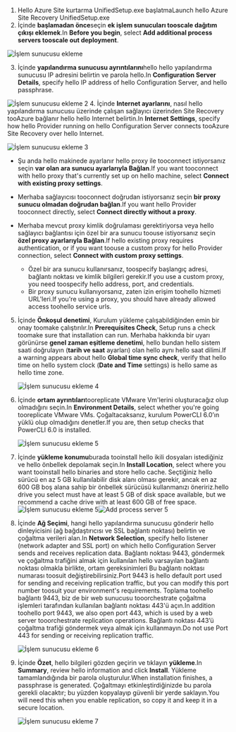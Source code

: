 1. <span data-ttu-id="8faac-101">Hello Azure Site kurtarma UnifiedSetup.exe başlatma</span><span class="sxs-lookup"><span data-stu-id="8faac-101">Launch hello Azure Site Recovery UnifiedSetup.exe</span></span>
2. <span data-ttu-id="8faac-102">İçinde **başlamadan önce**seçin **ek işlem sunucuları tooscale dağıtım çıkışı eklemek**.</span><span class="sxs-lookup"><span data-stu-id="8faac-102">In **Before you begin**, select **Add additional process servers tooscale out deployment**.</span></span>

  ![İşlem sunucusu ekleme](./media/site-recovery-add-process-server/ps-page-1.png)

3. <span data-ttu-id="8faac-104">İçinde **yapılandırma sunucusu ayrıntılarını**hello hello yapılandırma sunucusu IP adresini belirtin ve parola hello.</span><span class="sxs-lookup"><span data-stu-id="8faac-104">In **Configuration Server Details**, specify hello IP address of hello Configuration Server, and hello passphrase.</span></span>

  ![İşlem sunucusu ekleme 2](./media/site-recovery-add-process-server/ps-page-2.png)
4. <span data-ttu-id="8faac-106">İçinde **Internet ayarlarını**, nasıl hello yapılandırma sunucusu üzerinde çalışan sağlayıcı üzerinden Site Recovery tooAzure bağlanır hello hello Internet belirtin.</span><span class="sxs-lookup"><span data-stu-id="8faac-106">In **Internet Settings**, specify how hello Provider running on hello Configuration Server connects tooAzure Site Recovery over hello Internet.</span></span>

  ![İşlem sunucusu ekleme 3](./media/site-recovery-add-process-server/ps-page-3.png)

   * <span data-ttu-id="8faac-108">Şu anda hello makinede ayarlanır hello proxy ile tooconnect istiyorsanız seçin **var olan ara sunucu ayarlarıyla Bağlan**.</span><span class="sxs-lookup"><span data-stu-id="8faac-108">If you want tooconnect with hello proxy that's currently set up on hello machine, select **Connect with existing proxy settings**.</span></span>
   * <span data-ttu-id="8faac-109">Merhaba sağlayıcısı tooconnect doğrudan istiyorsanız seçin **bir proxy sunucu olmadan doğrudan bağlan**.</span><span class="sxs-lookup"><span data-stu-id="8faac-109">If you want hello Provider tooconnect directly, select **Connect directly without a proxy**.</span></span>
   * <span data-ttu-id="8faac-110">Merhaba mevcut proxy kimlik doğrulaması gerektiriyorsa veya hello sağlayıcı bağlantısı için özel bir ara sunucu toouse istiyorsanız seçin **özel proxy ayarlarıyla Bağlan**.</span><span class="sxs-lookup"><span data-stu-id="8faac-110">If hello existing proxy requires authentication, or if you want toouse a custom proxy for hello Provider connection, select **Connect with custom proxy settings**.</span></span>

     * <span data-ttu-id="8faac-111">Özel bir ara sunucu kullanırsanız, toospecify başlangıç adresi, bağlantı noktası ve kimlik bilgileri gerekir.</span><span class="sxs-lookup"><span data-stu-id="8faac-111">If you use a custom proxy, you need toospecify hello address, port, and credentials.</span></span>
     * <span data-ttu-id="8faac-112">Bir proxy sunucu kullanıyorsanız, zaten izin erişim toohello hizmeti URL'leri.</span><span class="sxs-lookup"><span data-stu-id="8faac-112">If you're using a proxy, you should have already allowed access toohello service urls.</span></span>

5. <span data-ttu-id="8faac-113">İçinde **Önkoşul denetimi**, Kurulum yükleme çalışabildiğinden emin bir onay toomake çalıştırılır.</span><span class="sxs-lookup"><span data-stu-id="8faac-113">In **Prerequisites Check**, Setup runs a check toomake sure that installation can run.</span></span> <span data-ttu-id="8faac-114">Merhaba hakkında bir uyarı görünürse **genel zaman eşitleme denetimi**, hello bundan hello sistem saati doğrulayın (**tarih ve saat** ayarları) olan hello aynı hello saat dilimi.</span><span class="sxs-lookup"><span data-stu-id="8faac-114">If a warning appears about hello **Global time sync check**, verify that hello time on hello system clock (**Date and Time** settings) is hello same as hello time zone.</span></span>

     ![İşlem sunucusu ekleme 4](./media/site-recovery-add-process-server/ps-page-4.png)

6. <span data-ttu-id="8faac-116">İçinde **ortam ayrıntıları**tooreplicate VMware Vm'lerini oluşturacağız olup olmadığını seçin.</span><span class="sxs-lookup"><span data-stu-id="8faac-116">In **Environment Details**, select whether you're going tooreplicate VMware VMs.</span></span> <span data-ttu-id="8faac-117">Çoğaltacaksanız, kurulum PowerCLI 6.0’ın yüklü olup olmadığını denetler.</span><span class="sxs-lookup"><span data-stu-id="8faac-117">If you are, then setup checks that PowerCLI 6.0 is installed.</span></span>

     ![İşlem sunucusu ekleme 5](./media/site-recovery-add-process-server/ps-page-5.png)

7. <span data-ttu-id="8faac-119">İçinde **yükleme konumu**burada tooinstall hello ikili dosyaları istediğiniz ve hello önbellek depolamak seçin.</span><span class="sxs-lookup"><span data-stu-id="8faac-119">In **Install Location**, select where you want tooinstall hello binaries and store hello cache.</span></span> <span data-ttu-id="8faac-120">Seçtiğiniz hello sürücü en az 5 GB kullanılabilir disk alanı olması gerekir, ancak en az 600 GB boş alana sahip bir önbellek sürücüsü kullanmanızı öneririz.</span><span class="sxs-lookup"><span data-stu-id="8faac-120">hello drive you select must have at least 5 GB of disk space available, but we recommend a cache drive with at least 600 GB of free space.</span></span>
     <span data-ttu-id="8faac-121">![İşlem sunucusu ekleme 5](./media/site-recovery-add-process-server/ps-page-6.png)</span><span class="sxs-lookup"><span data-stu-id="8faac-121">![Add process server 5](./media/site-recovery-add-process-server/ps-page-6.png)</span></span>

8. <span data-ttu-id="8faac-122">İçinde **Ağ Seçimi**, hangi hello yapılandırma sunucusu gönderir hello dinleyicisini (ağ bağdaştırıcısı ve SSL bağlantı noktası) belirtin ve çoğaltma verileri alan.</span><span class="sxs-lookup"><span data-stu-id="8faac-122">In **Network Selection**, specify hello listener (network adapter and SSL port) on which hello Configuration Server sends and receives replication data.</span></span> <span data-ttu-id="8faac-123">Bağlantı noktası 9443, göndermek ve çoğaltma trafiğini almak için kullanılan hello varsayılan bağlantı noktası olmakla birlikte, ortam gereksinimleri Bu bağlantı noktası numarası toosuit değiştirebilirsiniz.</span><span class="sxs-lookup"><span data-stu-id="8faac-123">Port 9443 is hello default port used for sending and receiving replication traffic, but you can modify this port number toosuit your environment's requirements.</span></span> <span data-ttu-id="8faac-124">Toplama toohello bağlantı 9443, biz de bir web sunucusu tooorchestrate çoğaltma işlemleri tarafından kullanılan bağlantı noktası 443'ü açın.</span><span class="sxs-lookup"><span data-stu-id="8faac-124">In addition toohello port 9443, we also open port 443, which is used by a web server tooorchestrate replication operations.</span></span> <span data-ttu-id="8faac-125">Bağlantı noktası 443’ü çoğaltma trafiği göndermek veya almak için kullanmayın.</span><span class="sxs-lookup"><span data-stu-id="8faac-125">Do not use Port 443 for sending or receiving replication traffic.</span></span>

     ![İşlem sunucusu ekleme 6](./media/site-recovery-add-process-server/ps-page-7.png)
9. <span data-ttu-id="8faac-127">İçinde **Özet**, hello bilgileri gözden geçirin ve tıklayın **yükleme**.</span><span class="sxs-lookup"><span data-stu-id="8faac-127">In **Summary**, review hello information and click **Install**.</span></span> <span data-ttu-id="8faac-128">Yükleme tamamlandığında bir parola oluşturulur.</span><span class="sxs-lookup"><span data-stu-id="8faac-128">When installation finishes, a passphrase is generated.</span></span> <span data-ttu-id="8faac-129">Çoğaltmayı etkinleştirdiğinizde bu parola gerekli olacaktır; bu yüzden kopyalayıp güvenli bir yerde saklayın.</span><span class="sxs-lookup"><span data-stu-id="8faac-129">You will need this when you enable replication, so copy it and keep it in a secure location.</span></span>

     ![İşlem sunucusu ekleme 7](./media/site-recovery-add-process-server/ps-page-8.png)
